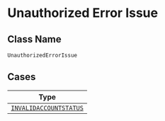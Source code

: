 
# Unauthorized Error Issue

## Class Name

`UnauthorizedErrorIssue`

## Cases

| Type |
|  --- |
| [`INVALIDACCOUNTSTATUS`](../../../doc/models/invalidaccountstatus.md) |


